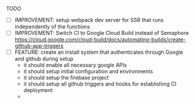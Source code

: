 TODO
- [ ] IMPROVEMENT: setup webpack dev server for SSR that runs independently of the functions
- [ ] IMPROVEMENT: Switch CI to Google Cloud Build instead of Semaphore
  https://cloud.google.com/cloud-build/docs/automating-builds/create-github-app-triggers
- [ ] FEATURE: create an install system that authenticates through Google and
  github during setup 
  - it should enable all necessary google APIs
  - it should setup initial configuration and environments
  - it should setup the firebase project
  - it should setup all github triggers and hooks for establishing CI deployment
  - 
